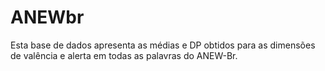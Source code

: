 # ANEWbr
Esta base de dados apresenta as médias e DP obtidos para as dimensões de valência e alerta em todas as palavras do ANEW-Br.
